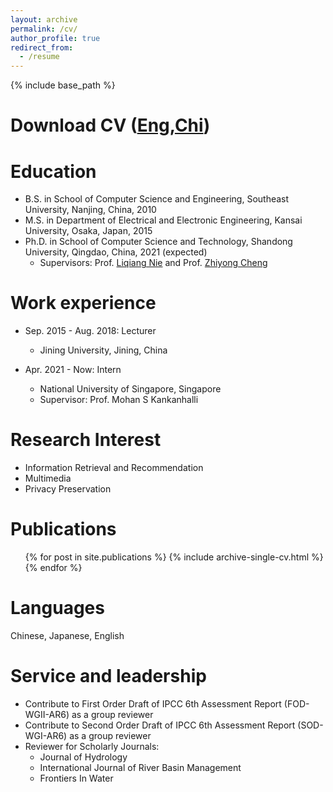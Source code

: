 ```yaml
---
layout: archive
permalink: /cv/
author_profile: true
redirect_from:
  - /resume
---
```


{% include base_path %}

Download CV ([Eng](http://liufancs.github.io/files/CV_Liufan_Eng.pdf),[Chi](https://liufancs.github.io/files/CV_Liufan_Chi.pdf))
======

Education
======
* B.S. in School of Computer Science and Engineering, Southeast University, Nanjing, China, 2010
* M.S. in Department of Electrical and Electronic Engineering, Kansai University, Osaka, Japan, 2015
* Ph.D. in School of Computer Science and Technology, Shandong University, Qingdao, China, 2021 (expected)
	* Supervisors: Prof. [Liqiang Nie](https://scholar.google.com/citations?user=yywVMhUAAAAJ&hl=en) and Prof. [Zhiyong Cheng](https://scholar.google.com/citations?hl=en&user=0ffIKdIAAAAJ)

Work experience
======
* Sep. 2015 - Aug. 2018: Lecturer
  * Jining University, Jining, China

* Apr. 2021 - Now: Intern
  * National University of Singapore, Singapore
  * Supervisor: Prof. Mohan S Kankanhalli
  
Research Interest
======
* Information Retrieval and Recommendation 
* Multimedia
* Privacy Preservation

Publications
======
  <ul>{% for post in site.publications %}
    {% include archive-single-cv.html %}
  {% endfor %}</ul>
 
Languages
======
Chinese, Japanese, English


Service and leadership
======
* Contribute to First Order Draft of IPCC 6th Assessment Report (FOD-WGII-AR6) as a group reviewer
* Contribute to Second Order Draft of IPCC 6th Assessment Report (SOD-WGI-AR6) as a group reviewer
* Reviewer for Scholarly Journals: 
  + Journal of Hydrology
  + International Journal of River Basin Management 
  + Frontiers In Water
